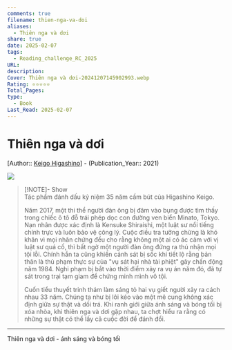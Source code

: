 ```yaml
---
comments: true
filename: thien-nga-va-doi
aliases:
  - Thiên nga và dơi
share: true
date: 2025-02-07
tags:
  - Reading_challenge_RC_2025
URL: 
description: 
Cover: Thiên nga và dơi-20241207145902993.webp
Rating: ⭐⭐⭐⭐⭐
Total_Pages: 
type:
  - Book
Last_Read: 2025-02-07
---
```

# Thiên nga và dơi  
[Author:: [Keigo Higashino](../../Keigo%20Higashino.md)] - (Publication_Year:: 2021)  
  
  
![](https://i.imgur.com/ZsJpRzT.png)  
  
  
> [!NOTE]- Show  
> Tác phẩm đánh dấu kỷ niệm 35 năm cầm bút của Higashino Keigo.  
>   
> Năm 2017, một thi thể người đàn ông bị đâm vào bụng được tìm thấy trong chiếc ô tô đỗ trái phép dọc con đường ven biển Minato, Tokyo. Nạn nhân được xác định là Kensuke Shiraishi, một luật sư nổi tiếng chính trực và luôn bảo vệ công lý. Cuộc điều tra tưởng chừng là khó khăn vì mọi nhân chứng đều cho rằng không một ai có ác cảm với vị luật sư quá cố, thì bất ngờ một người đàn ông đứng ra thú nhận mọi tội lỗi. Chính hắn ta cũng khiến cảnh sát bị sốc khi tiết lộ rằng bản thân là thủ phạm thực sự của "vụ sát hại nhà tài phiệt" gây chấn động năm 1984. Nghi phạm bị bắt vào thời điểm xảy ra vụ án năm đó, đã tự sát trong trại tạm giam để chứng minh mình vô tội.  
>   
> Cuốn tiểu thuyết trinh thám làm sáng tỏ hai vụ giết người xảy ra cách nhau 33 năm. Chúng ta như bị lôi kéo vào một mê cung không xác định giữa sự thật và dối trá. Khi ranh giới giữa ánh sáng và bóng tối bị xóa nhòa, khi thiên nga và dơi gặp nhau, ta chợt hiểu ra rằng có những sự thật có thể lấy cả cuộc đời để đánh đổi.  
  
---  
  
Thiên nga và dơi - ánh sáng và bóng tối 